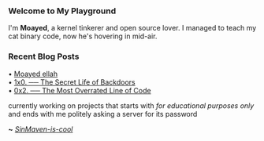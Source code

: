 ### Welcome to My Playground

I'm **Moayed**, a kernel tinkerer and open source lover. I managed to teach my cat binary code, now he's hovering in mid-air.

### Recent Blog Posts

<!-- blog starts -->
• [Moayed ellah](https://SinMaven.github.io/build/blog/about.html)<br>• [1x0. ── The Secret Life of Backdoors](https://SinMaven.github.io/build/blog/Backdoor-blueprint/intro.html)<br>• [0x2. ── The Most Overrated Line of Code](https://SinMaven.github.io/build/blog/C-what-you-dont-see/hello-world.html)<!-- blog ends --> 

currently working on projects that starts with _for educational purposes only_ and ends with me politely asking a server for its password

**~** [_SinMaven-is-cool_](https://0xrinx.github.io/)
